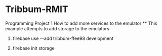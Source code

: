 # Tribbum-RMIT

Programming Project 1
How to add more services to the emulator
\*\* This example attempts to add storage to the emulators

1. firebase use --add
   tribbum-ffee98
   development

2. firebase init storage
